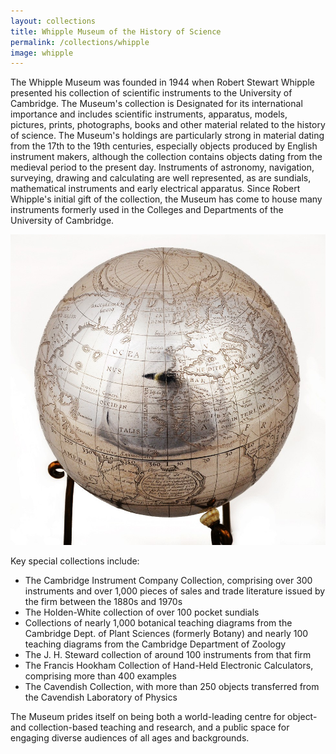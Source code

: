 ```yaml
---
layout: collections
title: Whipple Museum of the History of Science
permalink: /collections/whipple
image: whipple
---
```

The Whipple Museum was founded in 1944 when Robert Stewart Whipple presented his collection of scientific instruments to the University of Cambridge. The Museum's collection is Designated for its international importance and includes scientific instruments, apparatus, models, pictures, prints, photographs, books and other material related to the history of science. The Museum's holdings are particularly strong in material dating from the 17th to the 19th centuries, especially objects produced by English instrument makers, although the collection contains objects dating from the medieval period to the present day. Instruments of astronomy, navigation, surveying, drawing and calculating are well represented, as are sundials, mathematical instruments and early electrical apparatus. Since Robert Whipple's initial gift of the collection, the Museum has come to house many instruments formerly used in the Colleges and Departments of the University of Cambridge.

<img src="/images/whipple image.jpg" class="img-fluid" />

Key special collections include:

-	The Cambridge Instrument Company Collection, comprising over 300 instruments and over 1,000 pieces of sales and trade literature issued by the firm between the 1880s and 1970s
-	The Holden-White collection of over 100 pocket sundials
-	Collections of nearly 1,000 botanical teaching diagrams from the Cambridge Dept. of Plant Sciences (formerly Botany) and nearly 100 teaching diagrams from the Cambridge Department of Zoology
-	The J. H. Steward collection of around 100 instruments from that firm
-	The Francis Hookham Collection of Hand-Held Electronic Calculators, comprising more than 400 examples
-	The Cavendish Collection, with more than 250 objects transferred from the Cavendish Laboratory of Physics

The Museum prides itself on being both a world-leading centre for object- and collection-based teaching and research, and a public space for engaging diverse audiences of all ages and backgrounds.

